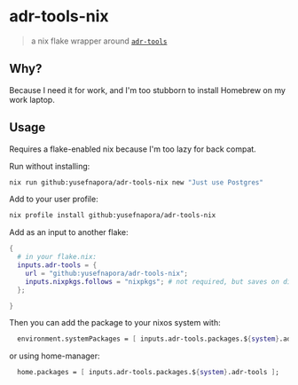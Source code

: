 # adr-tools-nix

> a nix flake wrapper around [`adr-tools`](https://github.com/npryce/adr-tools)

## Why?

Because I need it for work, and I'm too stubborn to install Homebrew on my work laptop.

## Usage

Requires a flake-enabled nix because I'm too lazy for back compat.

Run without installing:

```bash
nix run github:yusefnapora/adr-tools-nix new "Just use Postgres"
```

Add to your user profile:

```bash
nix profile install github:yusefnapora/adr-tools-nix
```

Add as an input to another flake:

```nix
{
  # in your flake.nix:
  inputs.adr-tools = {
    url = "github:yusefnapora/adr-tools-nix";
    inputs.nixpkgs.follows = "nixpkgs"; # not required, but saves on disk space & build time
  };

}

```

Then you can add the package to your nixos system with:

```nix
  environment.systemPackages = [ inputs.adr-tools.packages.${system}.adr-tools ];
```

or using home-manager:

```nix
  home.packages = [ inputs.adr-tools.packages.${system}.adr-tools ];
```
